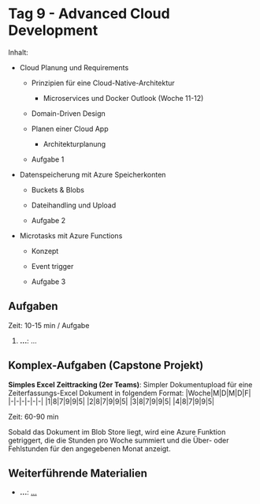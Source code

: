 # Tag 9 - Advanced Cloud Development

Inhalt:

- Cloud Planung und Requirements
  - Prinzipien für eine Cloud-Native-Architektur
    - Microservices und Docker Outlook (Woche 11-12)
  - Domain-Driven Design
  - Planen einer Cloud App
    - Architekturplanung

  - Aufgabe 1

- Datenspeicherung mit Azure Speicherkonten
  - Buckets & Blobs
  - Dateihandling und Upload
  
  - Aufgabe 2

- Microtasks mit Azure Functions
  - Konzept
  - Event trigger

  - Aufgabe 3


## Aufgaben
Zeit: 10-15 min / Aufgabe
1. **...**: ...


## Komplex-Aufgaben (Capstone Projekt)
**Simples Excel Zeittracking (2er Teams)**: Simpler Dokumentupload für eine Zeiterfassungs-Excel Dokument in folgendem Format:
|Woche|M|D|M|D|F|
|-|-|-|-|-|-|
|1|8|7|9|9|5|
|2|8|7|9|9|5|
|3|8|7|9|9|5|
|4|8|7|9|9|5|

Zeit: 60-90 min 

Sobald das Dokument im Blob Store liegt, wird eine Azure Funktion getriggert, die die Stunden pro Woche summiert und die Über- oder Fehlstunden für den angegebenen Monat anzeigt.

## Weiterführende Materialien
- **...**: [...](...)